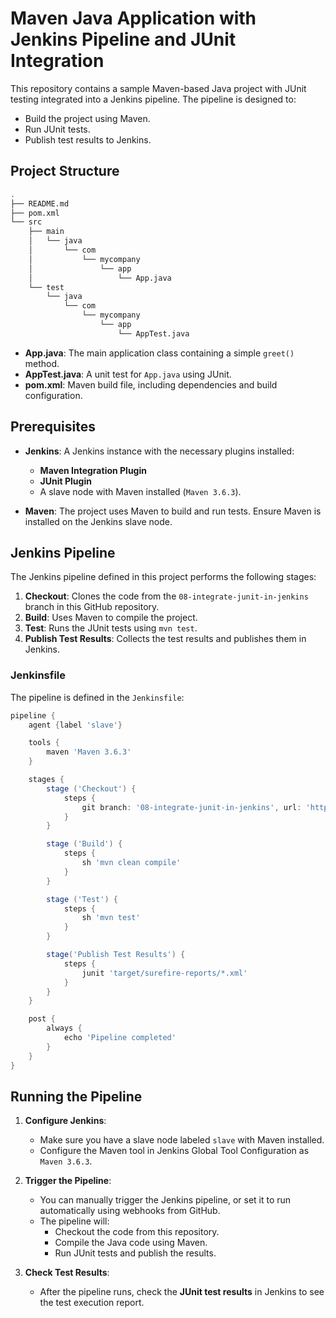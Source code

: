 # Maven Java Application with Jenkins Pipeline and JUnit Integration

This repository contains a sample Maven-based Java project with JUnit testing integrated into a Jenkins pipeline. The pipeline is designed to:
- Build the project using Maven.
- Run JUnit tests.
- Publish test results to Jenkins.

## Project Structure

```bash
.
├── README.md
├── pom.xml
└── src
    ├── main
    │   └── java
    │       └── com
    │           └── mycompany
    │               └── app
    │                   └── App.java
    └── test
        └── java
            └── com
                └── mycompany
                    └── app
                        └── AppTest.java
```

- **App.java**: The main application class containing a simple `greet()` method.
- **AppTest.java**: A unit test for `App.java` using JUnit.
- **pom.xml**: Maven build file, including dependencies and build configuration.

## Prerequisites

- **Jenkins**: A Jenkins instance with the necessary plugins installed:
  - **Maven Integration Plugin**
  - **JUnit Plugin**
  - A slave node with Maven installed (`Maven 3.6.3`).
  
- **Maven**: The project uses Maven to build and run tests. Ensure Maven is installed on the Jenkins slave node.

## Jenkins Pipeline

The Jenkins pipeline defined in this project performs the following stages:

1. **Checkout**: Clones the code from the `08-integrate-junit-in-jenkins` branch in this GitHub repository.
2. **Build**: Uses Maven to compile the project.
3. **Test**: Runs the JUnit tests using `mvn test`.
4. **Publish Test Results**: Collects the test results and publishes them in Jenkins.

### Jenkinsfile

The pipeline is defined in the `Jenkinsfile`:

```groovy
pipeline {
    agent {label 'slave'}

    tools {
        maven 'Maven 3.6.3'
    }

    stages {
        stage ('Checkout') {
            steps {
                git branch: '08-integrate-junit-in-jenkins', url: 'https://github.com/phsinghka/maven-java-app.git'
            }
        }

        stage ('Build') {
            steps {
                sh 'mvn clean compile'
            }
        }

        stage ('Test') {
            steps {
                sh 'mvn test'
            }
        }

        stage('Publish Test Results') {
            steps {
                junit 'target/surefire-reports/*.xml'
            }
        }
    }

    post {
        always {
            echo 'Pipeline completed'
        }
    }
}
```

## Running the Pipeline

1. **Configure Jenkins**:
   - Make sure you have a slave node labeled `slave` with Maven installed.
   - Configure the Maven tool in Jenkins Global Tool Configuration as `Maven 3.6.3`.

2. **Trigger the Pipeline**:
   - You can manually trigger the Jenkins pipeline, or set it to run automatically using webhooks from GitHub.
   - The pipeline will:
     - Checkout the code from this repository.
     - Compile the Java code using Maven.
     - Run JUnit tests and publish the results.

3. **Check Test Results**:
   - After the pipeline runs, check the **JUnit test results** in Jenkins to see the test execution report.

